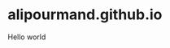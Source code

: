 # alipourmand.github.io
<!DOCTYPE html>
<html>
  <head>
    <title>Hello</title>
  </head>
  <body>
    Hello world
  </body>
</html>
